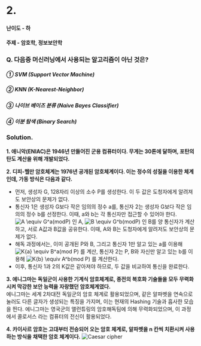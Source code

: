 # 2.
#### 난이도 - 하
#### 주제 - 암호학, 정보보안학

### Q. 다음중 머신러닝에서 사용되는 알고리즘이 아닌 것은?

##### ① SVM (Support Vector Machine)
##### ② KNN (K-Nearest-Neighbor)
##### ③ 나이브 베이즈 분류 (Naive Bayes Classifier)
##### ④ 이분 탐색 (Binary Search)

### Solution. 
**1. 애니악(ENIAC)은 1946년 만들어진 군용 컴퓨터이다. 무게는 30톤에 달하며, 포탄의 탄도 계산을 위해 개발되었다.**

**2. 디피-헬만 암호체계는 1976년 공개된 암호체계이다. 이는 정수의 성질을 이용한 체계인데, 가동 방식은 다음과 같다.**
 + 먼저, 생성자 G, 128자리 이상의 소수 P를 생성한다. 이 두 값은 도청자에게 알려져도 보안상의 문제가 없다.
 + 통신자 1은 생성자 G보다 작은 임의의 정수 a를, 통신자 2는 생성자 G보다 작은 임의의 정수 b를 선정한다. 이때, a와 b는 각 통신자만 접근할 수 있어야 한다.<img src="https://latex.codecogs.com/svg.image?A&space;\equiv&space;G^a(modP)" title="A \equiv G^a(modP)" /> 인 A, <img src="https://latex.codecogs.com/svg.image?B&space;\equiv&space;G^b(modP)" title="B \equiv G^b(modP)" /> 인 B를 양 통신자가 계산하고, 서로 A값과 B값을 공유한다. 이때, A와 B는 도청자에게 알려저도 보안상의 문제가 없다.
 + 해독 과정에서는, 이미 공개된 P와 B, 그리고 통신자 1만 알고 있는 a를 이용해 <img src="https://latex.codecogs.com/svg.image?K{a}&space;\equiv&space;B^a(mod&space;P)" title="K{a} \equiv B^a(mod P)" /> 를 계산, 통신자 2는 P, B와 자신만 알고 있는 b를 이용해 <img src="https://latex.codecogs.com/svg.image?K{b}&space;\equiv&space;A^b(mod&space;P)" title="K{b} \equiv A^b(mod P)" /> 를 계산한다.
 + 이후, 통신자 1과 2의 K값은 같아져야 하므로, 두 값을 비교하여 통신을 완료한다. <br>

**3. 에니그마는 독일군이 사용한 기계식 암호체계로, 종전의 복호화 기술들을 모두 무력화시켜 막강한 보안 능력을 자랑했던 암호체계였다.**<br>
에니그마는 세계 2차대전 독일군의 암호 체계로 활용되었으며, 같은 알파벳을 연속으로 눌러도 다른 글자가 생성되는 특징을 가지며, 이는 현재의 Hashing 기술과 흡사한 모습을 띈다. 에니그마는 영국군의 앨런튜링의 암호해독팀에 의해 무력화되었으며, 이 과정에서 콜로서스 라는 컴퓨터의 전신이 활용되었다.

**4. 카이사르 암호는 고대부터 전승되어 오는 암호 체계로, 알파벳을 n 칸씩 치환시켜 사용하는 방식을 채택한 암호 체계이다.**
![Caesar cipher](https://upload.wikimedia.org/wikipedia/commons/thumb/4/4a/Caesar_cipher_left_shift_of_3.svg/1200px-Caesar_cipher_left_shift_of_3.svg.png)
